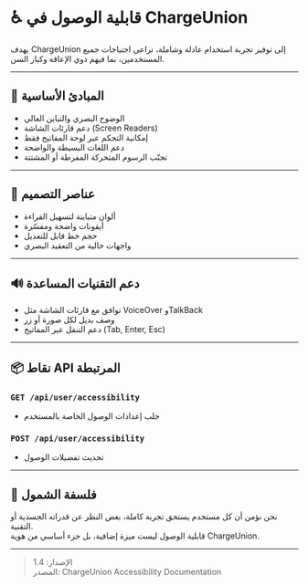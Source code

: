 # ♿ قابلية الوصول في ChargeUnion

يهدف ChargeUnion إلى توفير تجربة استخدام عادلة وشاملة، تراعي احتياجات جميع المستخدمين، بما فيهم ذوي الإعاقة وكبار السن.

---

## 🧾 المبادئ الأساسية

- الوضوح البصري والتباين العالي  
- دعم قارئات الشاشة (Screen Readers)  
- إمكانية التحكم عبر لوحة المفاتيح فقط  
- دعم اللغات البسيطة والواضحة  
- تجنّب الرسوم المتحركة المفرطة أو المشتتة

---

## 🎨 عناصر التصميم

- ألوان متباينة لتسهيل القراءة  
- أيقونات واضحة ومفسّرة  
- حجم خط قابل للتعديل  
- واجهات خالية من التعقيد البصري

---

## 🔊 دعم التقنيات المساعدة

- توافق مع قارئات الشاشة مثل VoiceOver وTalkBack  
- وصف بديل لكل صورة أو زر  
- دعم التنقل عبر المفاتيح (Tab, Enter, Esc)

---

## 📦 نقاط API المرتبطة

### `GET /api/user/accessibility`
- جلب إعدادات الوصول الخاصة بالمستخدم

### `POST /api/user/accessibility`
- تحديث تفضيلات الوصول

---

## 🧭 فلسفة الشمول

نحن نؤمن أن كل مستخدم يستحق تجربة كاملة، بغض النظر عن قدراته الجسدية أو التقنية.  
قابلية الوصول ليست ميزة إضافية، بل جزء أساسي من هوية ChargeUnion.

---

> الإصدار: 1.4  
> المصدر: ChargeUnion Accessibility Documentation
